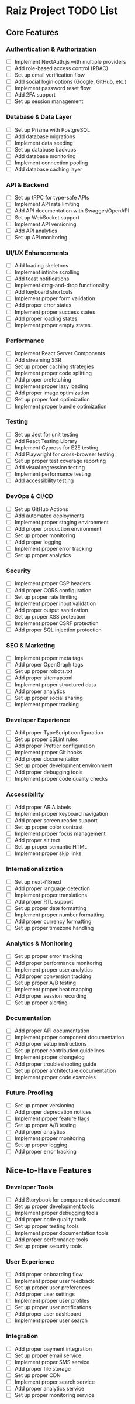 # Raiz Project TODO List

## Core Features

### Authentication & Authorization
- [ ] Implement NextAuth.js with multiple providers
- [ ] Add role-based access control (RBAC)
- [ ] Set up email verification flow
- [ ] Add social login options (Google, GitHub, etc.)
- [ ] Implement password reset flow
- [ ] Add 2FA support
- [ ] Set up session management

### Database & Data Layer
- [ ] Set up Prisma with PostgreSQL
- [ ] Add database migrations
- [ ] Implement data seeding
- [ ] Set up database backups
- [ ] Add database monitoring
- [ ] Implement connection pooling
- [ ] Add database caching layer

### API & Backend
- [ ] Set up tRPC for type-safe APIs
- [ ] Implement API rate limiting
- [ ] Add API documentation with Swagger/OpenAPI
- [ ] Set up WebSocket support
- [ ] Implement API versioning
- [ ] Add API analytics
- [ ] Set up API monitoring

### UI/UX Enhancements
- [ ] Add loading skeletons
- [ ] Implement infinite scrolling
- [ ] Add toast notifications
- [ ] Implement drag-and-drop functionality
- [ ] Add keyboard shortcuts
- [ ] Implement proper form validation
- [ ] Add proper error states
- [ ] Implement proper success states
- [ ] Add proper loading states
- [ ] Implement proper empty states

### Performance
- [ ] Implement React Server Components
- [ ] Add streaming SSR
- [ ] Set up proper caching strategies
- [ ] Implement proper code splitting
- [ ] Add proper prefetching
- [ ] Implement proper lazy loading
- [ ] Add proper image optimization
- [ ] Set up proper font optimization
- [ ] Implement proper bundle optimization

### Testing
- [ ] Set up Jest for unit testing
- [ ] Add React Testing Library
- [ ] Implement Cypress for E2E testing
- [ ] Add Playwright for cross-browser testing
- [ ] Set up proper test coverage reporting
- [ ] Add visual regression testing
- [ ] Implement performance testing
- [ ] Add accessibility testing

### DevOps & CI/CD
- [ ] Set up GitHub Actions
- [ ] Add automated deployments
- [ ] Implement proper staging environment
- [ ] Add proper production environment
- [ ] Set up proper monitoring
- [ ] Add proper logging
- [ ] Implement proper error tracking
- [ ] Set up proper analytics

### Security
- [ ] Implement proper CSP headers
- [ ] Add proper CORS configuration
- [ ] Set up proper rate limiting
- [ ] Implement proper input validation
- [ ] Add proper output sanitization
- [ ] Set up proper XSS protection
- [ ] Implement proper CSRF protection
- [ ] Add proper SQL injection protection

### SEO & Marketing
- [ ] Implement proper meta tags
- [ ] Add proper OpenGraph tags
- [ ] Set up proper robots.txt
- [ ] Add proper sitemap.xml
- [ ] Implement proper structured data
- [ ] Add proper analytics
- [ ] Set up proper social sharing
- [ ] Implement proper tracking

### Developer Experience
- [ ] Add proper TypeScript configuration
- [ ] Set up proper ESLint rules
- [ ] Add proper Prettier configuration
- [ ] Implement proper Git hooks
- [ ] Add proper documentation
- [ ] Set up proper development environment
- [ ] Add proper debugging tools
- [ ] Implement proper code quality checks

### Accessibility
- [ ] Add proper ARIA labels
- [ ] Implement proper keyboard navigation
- [ ] Add proper screen reader support
- [ ] Set up proper color contrast
- [ ] Implement proper focus management
- [ ] Add proper alt text
- [ ] Set up proper semantic HTML
- [ ] Implement proper skip links

### Internationalization
- [ ] Set up next-i18next
- [ ] Add proper language detection
- [ ] Implement proper translations
- [ ] Add proper RTL support
- [ ] Set up proper date formatting
- [ ] Implement proper number formatting
- [ ] Add proper currency formatting
- [ ] Set up proper timezone handling

### Analytics & Monitoring
- [ ] Set up proper error tracking
- [ ] Add proper performance monitoring
- [ ] Implement proper user analytics
- [ ] Add proper conversion tracking
- [ ] Set up proper A/B testing
- [ ] Implement proper heat mapping
- [ ] Add proper session recording
- [ ] Set up proper alerting

### Documentation
- [ ] Add proper API documentation
- [ ] Implement proper component documentation
- [ ] Add proper setup instructions
- [ ] Set up proper contribution guidelines
- [ ] Implement proper changelog
- [ ] Add proper troubleshooting guide
- [ ] Set up proper architecture documentation
- [ ] Implement proper code examples

### Future-Proofing
- [ ] Set up proper versioning
- [ ] Add proper deprecation notices
- [ ] Implement proper feature flags
- [ ] Set up proper A/B testing
- [ ] Add proper analytics
- [ ] Implement proper monitoring
- [ ] Set up proper logging
- [ ] Add proper error tracking

## Nice-to-Have Features

### Developer Tools
- [ ] Add Storybook for component development
- [ ] Set up proper development tools
- [ ] Implement proper debugging tools
- [ ] Add proper code quality tools
- [ ] Set up proper testing tools
- [ ] Implement proper documentation tools
- [ ] Add proper performance tools
- [ ] Set up proper security tools

### User Experience
- [ ] Add proper onboarding flow
- [ ] Implement proper user feedback
- [ ] Set up proper user preferences
- [ ] Add proper user settings
- [ ] Implement proper user profiles
- [ ] Set up proper user notifications
- [ ] Add proper user dashboard
- [ ] Implement proper user search

### Integration
- [ ] Add proper payment integration
- [ ] Set up proper email service
- [ ] Implement proper SMS service
- [ ] Add proper file storage
- [ ] Set up proper CDN
- [ ] Implement proper search service
- [ ] Add proper analytics service
- [ ] Set up proper monitoring service 